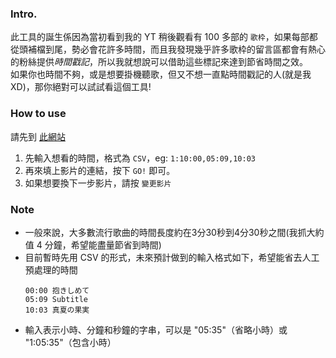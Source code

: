### Intro.
此工具的誕生係因為當初看到我的 YT 稍後觀看有 100 多部的 `歌枠`，如果每部都從頭補檔到尾，勢必會花許多時間，而且我發現幾乎許多歌枠的留言區都會有熱心的粉絲提供*時間戳記*，所以我就想說可以借助這些標記來達到節省時間之效。<br/>
如果你也時間不夠，或是想要掛機聽歌，但又不想一直點時間戳記的人(就是我XD)，那你絕對可以試試看這個工具!

### How to use
請先到 [此網站](https://benjamin-yan.github.io/utawakuViewer/)
1. 先輸入想看的時間，格式為 `CSV`，eg: `1:10:00,05:09,10:03`
2. 再來填上影片的連結，按下 `GO!` 即可。
3. 如果想要換下一步影片，請按 `變更影片`

### Note
- 一般來說，大多數流行歌曲的時間長度約在3分30秒到4分30秒之間(我抓大約值 4 分鐘，希望能盡量節省到時間)
- 目前暫時先用 CSV 的形式，未來預計做到的輸入格式如下，希望能省去人工預處理的時間
    ```
    00:00 抱きしめて
    05:09 Subtitle
    10:03 真夏の果実
    ```
- 輸入表示小時、分鐘和秒鐘的字串，可以是 "05:35"（省略小時）或 "1:05:35"（包含小時）

